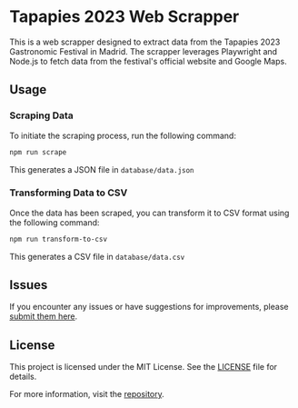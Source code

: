 # Tapapies 2023 Web Scrapper

This is a web scrapper designed to extract data from the Tapapies 2023 Gastronomic Festival in Madrid. The scrapper leverages Playwright and Node.js to fetch data from the festival's official website and Google Maps.

## Usage

### Scraping Data

To initiate the scraping process, run the following command:

```bash
npm run scrape
```

This generates a JSON file in `database/data.json`

### Transforming Data to CSV

Once the data has been scraped, you can transform it to CSV format using the following command:

```bash
npm run transform-to-csv
```

This generates a CSV file in `database/data.csv`

## Issues

If you encounter any issues or have suggestions for improvements, please [submit them here](https://github.com/cubanducko/tapapies-2023-scrapper/issues).

## License

This project is licensed under the MIT License. See the [LICENSE](LICENSE) file for details.

For more information, visit the [repository](https://github.com/cubanducko/tapapies-2023-scrapper).

